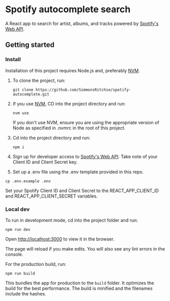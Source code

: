 # Spotify autocomplete search

A React app to search for artist, albums, and tracks powered by [Spotify's Web API](https://developer.spotify.com/documentation/web-api/).

## Getting started

### Install

Installation of this project requires Node.js and, preferably [NVM](https://github.com/nvm-sh).

1. To clone the project, run:

   `git clone https://github.com/SimmonsRitchie/spotify-autocomplete.git`

2. If you use [NVM](https://github.com/nvm-sh), CD into the project directory and run:

   `nvm use`

   If you don't use NVM, ensure you are using the appropriate version of Node as specified in .nvmrc in the root of this project.

3. Cd into the project directory and run:

   `npm i`

4. Sign up for developer access to [Spotify's Web API](https://developer.spotify.com/documentation/web-api/). Take note of your Client ID and Client Secret key.

5. Set up a .env file using the .env template provided in this repo.

```cp .env.example .env```

Set your Spotify Client ID and Client Secret to the REACT_APP_CLIENT_ID and REACT_APP_CLIENT_SECRET variables.

### Local dev

To run in development mode, cd into the project folder and run:

`npm run dev`

Open [http://localhost:3000](http://localhost:3000) to view it in the browser.

The page will reload if you make edits. You will also see any lint errors in the console.

For the production build, run:

`npm run build`

This bundles the app for production to the `build` folder. It optimizes the build for the best performance. The build is minified and the filenames include the hashes.
